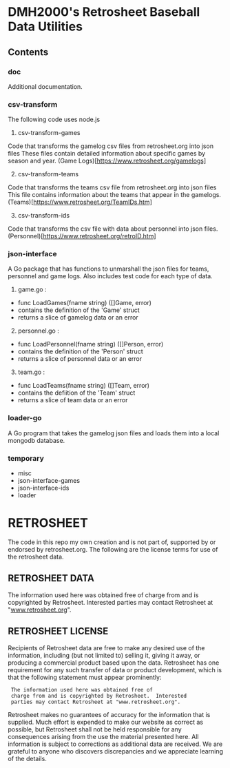 # DMH2000's Retrosheet Baseball Data Utilities

## Contents

### doc

Additional documentation.

### csv-transform

The following code uses node.js

1. csv-transform-games

Code that transforms the gamelog csv files from retrosheet.org into json files
These files contain detailed information about specific games by season and year.
(Game Logs)[https://www.retrosheet.org/gamelogs]

2. csv-transform-teams

Code that transforms the teams csv file from retrosheet.org into json files
This file contains information about the teams that appear in the gamelogs.
(Teams)[https://www.retrosheet.org/TeamIDs.htm]

3. csv-transform-ids

Code that transforms the csv file with data about personnel into json files.
(Personnel)[https://www.retrosheet.org/retroID.htm]

### json-interface

A Go package that has functions to unmarshall the json files for teams, personnel and game logs. Also includes test code for each type of data.

1. game.go :

- func LoadGames(fname string) ([]Game, error)
- contains the definition of the 'Game' struct
- returns a slice of gamelog data or an error

2. personnel.go :

- func LoadPersonnel(fname string) ([]Person, error)
- contains the definition of the 'Person' struct
- returns a slice of personnel data or an error

3. team.go :

- func LoadTeams(fname string) ([]Team, error)
- contains the defiition of the 'Team' struct
- returns a slice of team data or an error

### loader-go

A Go program that takes the gamelog json files and loads them into a local mongodb database.

### temporary

- misc
- json-interface-games
- json-interface-ids
- loader

# RETROSHEET

The code in this repo my own creation and is not part of, supported by or endorsed by
retrosheet.org. The following are the license terms for use of the
retrosheet data.

## RETROSHEET DATA

The information used here was obtained free of
charge from and is copyrighted by Retrosheet. Interested
parties may contact Retrosheet at "www.retrosheet.org".

## RETROSHEET LICENSE

Recipients of Retrosheet data are free to make any desired use of
the information, including (but not limited to) selling it,
giving it away, or producing a commercial product based upon the
data. Retrosheet has one requirement for any such transfer of
data or product development, which is that the following
statement must appear prominently:

     The information used here was obtained free of
     charge from and is copyrighted by Retrosheet.  Interested
     parties may contact Retrosheet at "www.retrosheet.org".

Retrosheet makes no guarantees of accuracy for the information
that is supplied. Much effort is expended to make our website
as correct as possible, but Retrosheet shall not be held
responsible for any consequences arising from the use the
material presented here. All information is subject to corrections
as additional data are received. We are grateful to anyone who
discovers discrepancies and we appreciate learning of the details.
